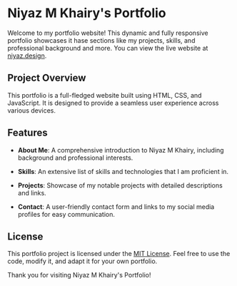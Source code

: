 # Niyaz M Khairy's Portfolio

Welcome to my portfolio website! This dynamic and fully responsive portfolio showcases it hase sections like my projects, skills, and professional background and more. You can view the live website at [niyaz.design](https://niyaz.design).

## Project Overview

This portfolio is a full-fledged website built using HTML, CSS, and JavaScript. It is designed to provide a seamless user experience across various devices.

## Features

- **About Me**: A comprehensive introduction to Niyaz M Khairy, including background and professional interests.
- **Skills**: An extensive list of skills and technologies that I am proficient in.
- **Projects**: Showcase of my notable projects with detailed descriptions and links.

- **Contact**: A user-friendly contact form and links to my social media profiles for easy communication.

## License

This portfolio project is licensed under the [MIT License](LICENSE). Feel free to use the code, modify it, and adapt it for your own portfolio.

Thank you for visiting Niyaz M Khairy's Portfolio!
